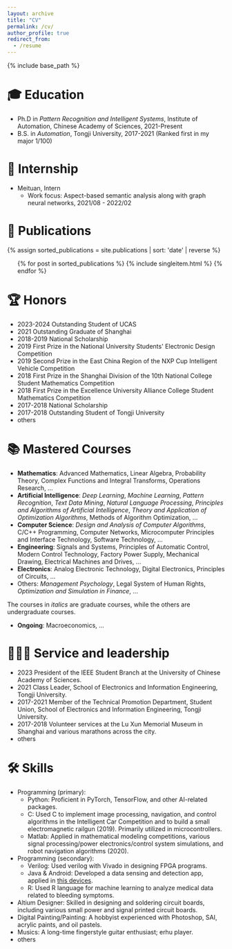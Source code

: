 ```yaml
---
layout: archive
title: "CV"
permalink: /cv/
author_profile: true
redirect_from:
  - /resume
---
```


{% include base_path %}

🎓 Education
======
* Ph.D in *Pattern Recognition and Intelligent Systems*,  Institute of Automation, Chinese Academy of Sciences, 2021-Present
* B.S. in *Automation*, Tongji University, 2017-2021 (Ranked first in my major 1/100)

💼 Internship
======
* Meituan, Intern
  - Work focus: Aspect-based semantic analysis along with graph neural networks, 2021/08 - 2022/02


📄 Publications
======
{% assign sorted_publications = site.publications | sort: 'date' | reverse %}  
<ul>  
    {% for post in sorted_publications %}  
    {% include singleitem.html %}
    {% endfor %}  
</ul>  

🏆 Honors
======
- 2023-2024 Outstanding Student of UCAS
- 2021 Outstanding Graduate of Shanghai
- 2018-2019 National Scholarship
- 2019 First Prize in the National University Students' Electronic Design Competition
- 2019 Second Prize in the East China Region of the NXP Cup Intelligent Vehicle Competition
- 2018 First Prize in the Shanghai Division of the 10th National College Student Mathematics Competition
- 2018 First Prize in the Excellence University Alliance College Student Mathematics Competition
- 2017-2018 National Scholarship
- 2017-2018 Outstanding Student of Tongji University
- others

📚 Mastered Courses
======
- **Mathematics**: Advanced Mathematics, Linear Algebra, Probability Theory, Complex Functions and Integral Transforms, Operations Research, ...
- **Artificial Intelligence**: *Deep Learning*, *Machine Learning*, *Pattern Recognition*, *Text Data Mining*, *Natural Language Processing*, *Principles and Algorithms of Artificial Intelligence*, *Theory and Application of Optimization Algorithms*, Methods of Algorithm Optimization, ...
- **Computer Science**: *Design and Analysis of Computer Algorithms*, C/C++ Programming, Computer Networks, Microcomputer Principles and Interface Technology, Software Technology, ...
- **Engineering**: Signals and Systems, Principles of Automatic Control, Modern Control Technology, Factory Power Supply, Mechanical Drawing, Electrical Machines and Drives, ...
- **Electronics**: Analog Electronic Technology, Digital Electronics, Principles of Circuits, ...
- Others: *Management Psychology*, Legal System of Human Rights, *Optimization and Simulation in Finance*, ...

The courses in *italics* are graduate courses, while the others are undergraduate courses.

- **Ongoing**: Macroeconomics, ...

🧑‍🤝‍🧑 Service and leadership
======
* 2023 President of the IEEE Student Branch at the University of Chinese Academy of Sciences.
* 2021 Class Leader, School of Electronics and Information Engineering, Tongji University.
* 2017-2021 Member of the Technical Promotion Department, Student Union, School of Electronics and Information Engineering, Tongji University.
* 2017-2018 Volunteer services at the Lu Xun Memorial Museum in Shanghai and various marathons across the city.
* others


🛠️ Skills
======
* Programming (primary):
  * Python: Proficient in PyTorch, TensorFlow, and other AI-related packages.
  * C: Used C to implement image processing, navigation, and control algorithms in the Intelligent Car Competition and to build a small electromagnetic railgun (2019). Primarily utilized in microcontrollers.
  * Matlab: Applied in mathematical modeling competitions, various signal processing/power electronics/control system simulations, and robot navigation algorithms (2020).
* Programming (secondary):
  * Verilog: Used verilog with Vivado in designing FPGA programs.
  * Java & Android: Developed a data sensing and detection app, applied in [this devices](https://onlinelibrary.wiley.com/doi/full/10.1002/smll.202309785).
  * R: Used R language for machine learning to analyze medical data related to bleeding symptoms.
* Altium Designer: Skilled in designing and soldering circuit boards, including various small power and signal printed circuit boards.
* Digital Painting/Painting: A hobbyist experienced with Photoshop, SAI, acrylic paints, and oil pastels.
* Musics: A long-time fingerstyle guitar enthusiast; erhu player.
* others

<!-- Talks
======
  <ul>{% for post in site.talks reversed %}
    {% include archive-single-talk-cv.html  %}
  {% endfor %}</ul> -->
  
<!-- Teaching
======
  <ul>{% for post in site.teaching reversed %}
    {% include archive-single-cv.html %}
  {% endfor %}</ul> -->



